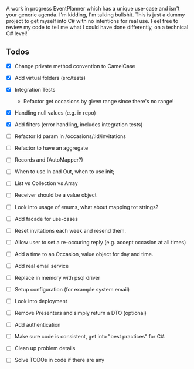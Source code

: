A work in progress EventPlanner which has a unique use-case and isn't your generic agenda. I'm kidding, I'm talking bullshit. This is just a dummy project to get myself into C# with no intentions for real use. Feel free to review my code to tell me what I could have done differently, on a technical C# level!

## Todos
- [x] Change private method convention to CamelCase

- [x] Add virtual folders (src/tests)

- [x] Integration Tests
  - Refactor get occasions by given range since there's no range!

- [x] Handling null values (e.g. in repo)

- [x] Add filters (error handling, includes integration tests)

- [ ] Refactor Id param in /occasions/:id/invitations

- [ ] Refactor to have an aggregate

- [ ] Records and (AutoMapper?)

- [ ] When to use In and Out, when to use init;

- [ ] List vs Collection vs Array

- [ ]  Receiver should be a value object

- [ ] Look into usage of enums, what about mapping tot strings?

- [ ] Add facade for use-cases

- [ ]  Reset invitations each week and resend them.

- [ ]  Allow user to set a re-occuring reply (e.g. accept occasion at all times)

- [ ]  Add a time to an Occasion, value object for day and time.

- [ ]  Add real email service

- [ ]  Replace in memory with psql driver

- [ ]  Setup configuration (for example system email)

- [ ]  Look into deployment

- [ ] Remove Presenters and simply return a DTO (optional)

- [ ]  Add authentication

- [ ]  Make sure code is consistent, get into "best practices" for C#.

- [ ] Clean up problem details

- [ ]  Solve TODOs in code if there are any


